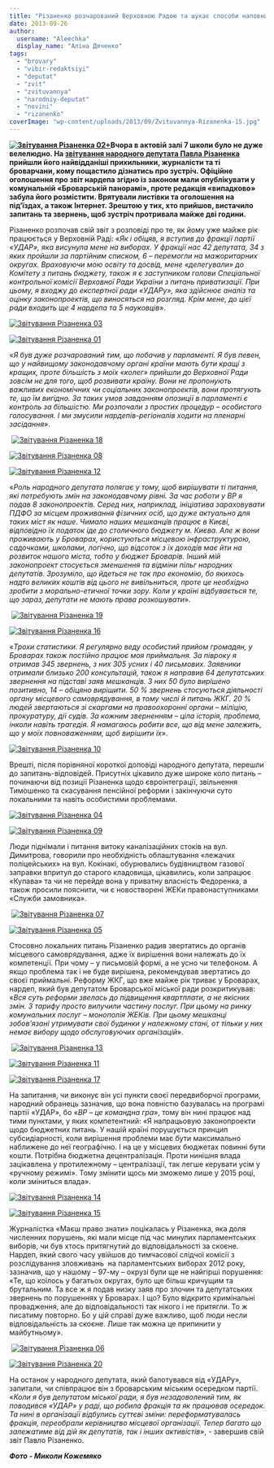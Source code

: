 ```yaml
---
title: "Різаненко розчарований Верховною Радою та шукає способи наповнити бюджет Броварів"
date: 2013-09-26
author: 
  username: "Aleechka"
  display_name: "Аліна Дяченко"
tags: 
  - "brovary"
  - "vibir-redaktsiyi"
  - "deputat"
  - "zvit"
  - "zvituvannya"
  - "narodniy-deputat"
  - "novini"
  - "rizanenko"
coverImage: "wp-content/uploads/2013/09/Zvituvannya-Rizanenka-15.jpg"
---
```


**[![Звітування Різаненка 02+](https://mpz.brovary.org/wp-content/uploads/2013/09/Zvituvannya-Rizanenka-02-.jpg)](https://mpz.brovary.org/wp-content/uploads/2013/09/Zvituvannya-Rizanenka-02-.jpg)Вчора в актовій залі 7 школи було не дуже велелюдно. На [звітування народного депутата Павла Різаненка](https://mpz.brovary.org/25-veresnya-narodniy-deputat-pavlo-rizanenko-zvituvatime-pered-brovarchanami/) прийшли його найвідданіші прихильники, журналісти та ті броварчани, кому пощастило дізнатись про зустріч. Офіційне оголошення про звіт нардепа згідно із законом мали опублікувати у комунальній «Броварській панорамі», проте редакція «випадково» забула його розмістити. Врятували листівки та оголошення на під’їздах, а також Інтернет. Зрештою у тих, хто прийшов, вистачило запитань та звернень, щоб зустріч протривала майже дві години.**

Різаненко розпочав свій звіт з розповіді про те, як йому уже майже рік працюється у Верховній Раді: «_Як і обіцяв, я вступив до фракції партії «УДАР», яка висунула мене на виборах. У фракції нас 42 депутата, 34 з яких пройшли за партійним списком, 6 – перемогли на мажоритарних округах. Враховуючи мою освіту та досвід, мене «делегували» до Комітету з питань бюджету, також я є заступником голови Спеціальної контрольної комісії Верховної Ради України з питань приватизації. При цьому, я входжу до експертної ради «УДАРу», яка здійснює аналіз та оцінку законопроектів, що виносяться на розгляд. Крім мене, до цієї ради входить ще 4 нардепа та 5 науковців_».

[![Звітування Різаненка 03](https://mpz.brovary.org/wp-content/uploads/2013/09/Zvituvannya-Rizanenka-03.jpg)](https://mpz.brovary.org/wp-content/uploads/2013/09/Zvituvannya-Rizanenka-03.jpg)

[![Звітування Різаненка 01](https://mpz.brovary.org/wp-content/uploads/2013/09/Zvituvannya-Rizanenka-01.jpg)](https://mpz.brovary.org/wp-content/uploads/2013/09/Zvituvannya-Rizanenka-01.jpg)

«_Я був дуже розчарований тим, що побачив у парламенті. Я був певен, що у найвищому законодавчому органі країни мають бути кращі з кращих, проте більшість з моїх «колег» прийшли до Верховної Ради зовсім не для того, щоб розвивати країну. Вони не пропонують важливих економічних чи соціальних законопроектів, вони протягують те, що їм вигідно. За таких умов завданням опозиції в парламенті є контроль за більшістю. Ми розпочали з простих процедур – особистого голосування. І ми змусили нардепів-регіоналів ходити на пленарні засідання_».

 [![Звітування Різаненка 18](https://mpz.brovary.org/wp-content/uploads/2013/09/Zvituvannya-Rizanenka-18.jpg)](https://mpz.brovary.org/wp-content/uploads/2013/09/Zvituvannya-Rizanenka-18.jpg)

[![Звітування Різаненка 08](https://mpz.brovary.org/wp-content/uploads/2013/09/Zvituvannya-Rizanenka-08.jpg)](https://mpz.brovary.org/wp-content/uploads/2013/09/Zvituvannya-Rizanenka-08.jpg)

[![Звітування Різаненка 12](https://mpz.brovary.org/wp-content/uploads/2013/09/Zvituvannya-Rizanenka-12.jpg)](https://mpz.brovary.org/wp-content/uploads/2013/09/Zvituvannya-Rizanenka-12.jpg)

«_Роль народного депутата полягає у тому, щоб вирішувати ті питання, які потребують змін на законодавчому рівні. За час роботи у ВР я подав 8 законопроектів. Серед них, наприклад, ініціатива зараховувати ПДФО за місцем проживання фізичних осіб, що дуже актуально для таких міст як наше. Чимало наших мешканців працює в Києві, відповідно їх податок іде до столичного бюджету м. Києва. Але ж вони проживають у Броварах, користуються місцевою інфраструктурою, садочками, школами, логічно, що відсоток з їх доходів має йти на розвиток нашого міста, тобто у бюджет Броварів. Інший мій законопроект стосується зменшення та відміни пільг народних депутатів. Зрозуміло, що йдеться не так про економію, бо якихось надто великих коштів від цього не вивільниться, проте це необхідно зробити з морально-етичної точки зору. Коли у країні відбувається те, що зараз, депутати не мають права розкошувати_».

 [![Звітування Різаненка 19](https://mpz.brovary.org/wp-content/uploads/2013/09/Zvituvannya-Rizanenka-19.jpg)](https://mpz.brovary.org/wp-content/uploads/2013/09/Zvituvannya-Rizanenka-19.jpg)

[![Звітування Різаненка 16](https://mpz.brovary.org/wp-content/uploads/2013/09/Zvituvannya-Rizanenka-16.jpg)](https://mpz.brovary.org/wp-content/uploads/2013/09/Zvituvannya-Rizanenka-16.jpg)

«_Трохи статистики. Я регулярно веду особистий прийом громадян, у Броварах також постійно працює моя приймальня. За півроку я отримав 345 звернень, з них 305 усних і 40 письмових. Заявники отримали близько 200 консультацій, також я направив 64 депутатських звернення на підставі заяв мешканців. З них 50 було вирішено позитивно, 14 – обіцяно вирішити. 50 % звернень стосуються діяльності органу місцевого самоврядування, в тому числі й питань ЖКГ. 20 % людей звертаються зі скаргами на правоохоронні органи – міліцію, прокуратуру, дії судів. За кожним зверненням – ціла історія, проблема, інколи навіть трагедія. Я намагаюсь робити все, що від мене залежить, що у моїх повноваженням, щоб вирішити їх_».

[![Звітування Різаненка 10](https://mpz.brovary.org/wp-content/uploads/2013/09/Zvituvannya-Rizanenka-10.jpg)](https://mpz.brovary.org/wp-content/uploads/2013/09/Zvituvannya-Rizanenka-10.jpg)

Врешті, після порівняної короткої доповіді народного депутата, перешли до запитань-відповідей. Присутніх цікавило дуже широке коло питань – починаючи від позиції Різаненка щодо євроінтеграції, звільнення Тимошенко та скасування пенсійної реформи і закінчуючи суто локальними та навіть особистими проблемами.

[![Звітування Різаненка 04](https://mpz.brovary.org/wp-content/uploads/2013/09/Zvituvannya-Rizanenka-04.jpg)](https://mpz.brovary.org/wp-content/uploads/2013/09/Zvituvannya-Rizanenka-04.jpg)

[![Звітування Різаненка 09](https://mpz.brovary.org/wp-content/uploads/2013/09/Zvituvannya-Rizanenka-09.jpg)](https://mpz.brovary.org/wp-content/uploads/2013/09/Zvituvannya-Rizanenka-09.jpg)

Люди піднімали і питання витоку каналізаційних стоків на вул. Димитрова, говорили про необхідність облаштування «лежачих поліцейських» на вул. Кокінакі, обурювались будівництвом газової заправки впритул до старого кладовища, цікавились, коли запрацює «Купава» та чи не перейде вона у приватну власність Федоренка, а також просили пояснити, чи є новостворені ЖЕКи правонаступниками «Служби замовника».

 [![Звітування Різаненка 07](https://mpz.brovary.org/wp-content/uploads/2013/09/Zvituvannya-Rizanenka-07.jpg)](https://mpz.brovary.org/wp-content/uploads/2013/09/Zvituvannya-Rizanenka-07.jpg)

[![Звітування Різаненка 05](https://mpz.brovary.org/wp-content/uploads/2013/09/Zvituvannya-Rizanenka-05.jpg)](https://mpz.brovary.org/wp-content/uploads/2013/09/Zvituvannya-Rizanenka-05.jpg)

Стосовно локальних питань Різаненко радив звертатись до органів місцевого самоврядування, адже їх вирішення вони належать до їх компетенції. При чому – у письмовій формі, а не усно чи телефоном. А якщо проблема так і не буде вирішена, рекомендував звертатись до своєї приймальні. Реформу ЖКГ, що вже майже рік триває у Броварах, нардеп, який був депутатом Броварської міської ради розкритикував: «_Вся суть реформи звелась до підвищення квартплати, а не якісних змін. З тарифу просто вилучили частину послуг. При цьому на ринку комунальних послуг – монополія ЖЕКів. При цьому мешканці зобов’язані утримувати свої будинки у належному стані, от тільки у них немає вибору щодо обслуговуючих організацій_».

 [![Звітування Різаненка 13](https://mpz.brovary.org/wp-content/uploads/2013/09/Zvituvannya-Rizanenka-13.jpg)](https://mpz.brovary.org/wp-content/uploads/2013/09/Zvituvannya-Rizanenka-13.jpg)

[![Звітування Різаненка 11](https://mpz.brovary.org/wp-content/uploads/2013/09/Zvituvannya-Rizanenka-11.jpg)](https://mpz.brovary.org/wp-content/uploads/2013/09/Zvituvannya-Rizanenka-11.jpg)

[![Звітування Різаненка 17](https://mpz.brovary.org/wp-content/uploads/2013/09/Zvituvannya-Rizanenka-17.jpg)](https://mpz.brovary.org/wp-content/uploads/2013/09/Zvituvannya-Rizanenka-17.jpg)

На запитання, чи виконує він усі пункти своєї передвиборчої програми, народний обранець зазначив, що вона повністю базувалась на програмі партії «УДАР», бо «_ВР – це командна гра_», тому він нині працює над тими пунктами, у яких компетентний: «Я напрацьовую законопроекти щодо бюджетних питань. У нашій країні порушується принцип субсидіарності, коли вирішення проблеми має бути максимально наближене до неї географічно. І на це у місцевих бюджетах повинні бути кошти. Потрібна бюджетна децентралізація. Проти нинішня влада зацікавлена у протилежному – централізації, так легше керувати усім у «ручному режимі». Тому змінити щось ми зможемо лише у 2015 році, коли зміниться влада».

[![Звітування Різаненка 14](https://mpz.brovary.org/wp-content/uploads/2013/09/Zvituvannya-Rizanenka-14.jpg)](https://mpz.brovary.org/wp-content/uploads/2013/09/Zvituvannya-Rizanenka-14.jpg)

[![Звітування Різаненка 15](https://mpz.brovary.org/wp-content/uploads/2013/09/Zvituvannya-Rizanenka-15.jpg)](https://mpz.brovary.org/wp-content/uploads/2013/09/Zvituvannya-Rizanenka-15.jpg)

Журналістка «Маєш право знати» поцікалась у Різаненка, яка доля численних порушень, які мали місце під час минулих парламентських виборів, чи був хтось притягнутий до відповідальності за скоєне. Нардеп, який свого часу увійшов до тимчасової слідчої комісії з розслідування зловживань  на парламентських виборах 2012 року, зазначив, що у нашому – 97-му – окрузі були ще не найгірші порушення: «Те, що коїлось у багатьох округах, було ще більш кричущим та брутальним. Та все ж я подав низку заяв про злочин та депутатських звернень по порушеннях у Броварах. І що? Було відкрито кримінальні провадження, але до відповідальності так нікого і не притягли. То ж писатиму повторно. Бо у цій справі дуже важливо, щоб люди несли відповідальність за скоєне. Лише так можна це припинити у майбутньому».

 [![Звітування Різаненка 06](https://mpz.brovary.org/wp-content/uploads/2013/09/Zvituvannya-Rizanenka-06.jpg)](https://mpz.brovary.org/wp-content/uploads/2013/09/Zvituvannya-Rizanenka-06.jpg)

[![Звітування Різаненка 20](https://mpz.brovary.org/wp-content/uploads/2013/09/Zvituvannya-Rizanenka-20.jpg)](https://mpz.brovary.org/wp-content/uploads/2013/09/Zvituvannya-Rizanenka-20.jpg)

На останок у народного депутата, який балотувався від «УДАРу», запитали, чи співпрацює він з броварським міським осередком партії. «_Коли я був депутатом міської ради, я був незадоволений тим, як поводився «УДАР» у раді, що робила фракція та як працював осередок. Та нині в організації відбулись суттєві зміни: переформатувалась фракція, переобрали керівництво місцевої організації. Тепер багато що залежатиме від дій як депутатів, так і інших активістів_», - завершив свій звіт Павло Різаненко.

_**Фото - Миколи Кожемяко**_
